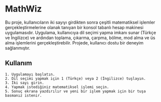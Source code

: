 
# MathWiz

Bu proje, kullanıcıların iki sayıyı girdikten sonra çeşitli matematiksel işlemler gerçekleştirmelerine olanak tanıyan bir konsol tabanlı hesap makinesi uygulamasıdır. Uygulama, kullanıcıya dil seçimi yapma imkanı sunar (Türkçe ve İngilizce) ve ardından toplama, çıkarma, çarpma, bölme, mod alma ve üs alma işlemlerini gerçekleştirebilir. Projede, kullanıcı dostu bir deneyim sağlanmıştır.


## Kullanım

    1. Uygulamayı başlatın.
    2. Dil seçimi yapmak için 1 (Türkçe) veya 2 (İngilizce) tuşlayın.
    3. İki sayı girin.
    4. Yapmak istediğiniz matematiksel işlemi seçin.
    5. Sonuç ekrana yazdırılır ve yeni bir işlem yapmak için bir tuşa basmanız istenir.